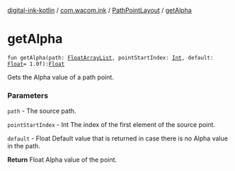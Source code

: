 [digital-ink-kotlin](../../index.md) / [com.wacom.ink](../index.md) / [PathPointLayout](index.md) / [getAlpha](./get-alpha.md)

# getAlpha

`fun getAlpha(path: `[`FloatArrayList`](../-float-array-list/index.md)`, pointStartIndex: `[`Int`](https://kotlinlang.org/api/latest/jvm/stdlib/kotlin/-int/index.html)`, default: `[`Float`](https://kotlinlang.org/api/latest/jvm/stdlib/kotlin/-float/index.html)` = 1.0f): `[`Float`](https://kotlinlang.org/api/latest/jvm/stdlib/kotlin/-float/index.html)

Gets the Alpha value of a path point.

### Parameters

`path` - The source path.

`pointStartIndex` - Int The index of the first element of the source point.

`default` - Float Default value that is returned in case there is no Alpha value in the path.

**Return**
Float Alpha value of the point.


